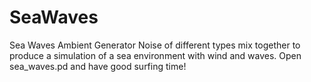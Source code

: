 # SeaWaves
Sea Waves Ambient Generator
Noise of different types mix together to produce a simulation of a sea environment with wind and waves. 
Open sea_waves.pd and have good surfing time!
